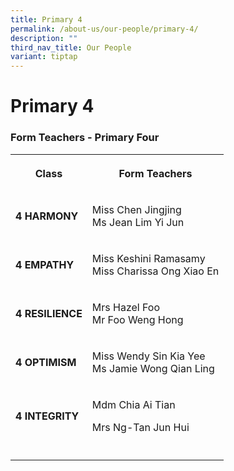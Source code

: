 ```yaml
---
title: Primary 4
permalink: /about-us/our-people/primary-4/
description: ""
third_nav_title: Our People
variant: tiptap
---
```

<h1><strong>Primary 4</strong></h1><h3>Form Teachers - Primary Four</h3><table><tbody><tr><th rowspan="1" colspan="1"><p><strong>Class</strong></p></th><th rowspan="1" colspan="1"><p>Form Teachers</p></th></tr><tr><td rowspan="1" colspan="1"><p><strong>4 HARMONY</strong></p></td><td rowspan="1" colspan="1"><p>Miss Chen Jingjing<br>Ms Jean Lim Yi Jun</p></td></tr><tr><td rowspan="1" colspan="1"><p><strong>4 EMPATHY</strong></p></td><td rowspan="1" colspan="1"><p>Miss Keshini Ramasamy<br>Miss Charissa Ong Xiao En</p></td></tr><tr><td rowspan="1" colspan="1"><p><strong>4 RESILIENCE</strong></p></td><td rowspan="1" colspan="1"><p>Mrs Hazel Foo<br>Mr Foo Weng Hong</p></td></tr><tr><td rowspan="1" colspan="1"><p><strong>4 OPTIMISM</strong></p></td><td rowspan="1" colspan="1"><p>Miss Wendy Sin Kia Yee<br>Ms Jamie Wong Qian Ling</p></td></tr><tr><td rowspan="1" colspan="1"><p><strong>4 INTEGRITY</strong></p></td><td rowspan="1" colspan="1"><p>Mdm Chia Ai Tian</p><p>Mrs Ng-Tan Jun Hui</p></td></tr><tr><td rowspan="1" colspan="1"><p></p></td><td rowspan="1" colspan="1"><p></p></td></tr></tbody></table><p></p>